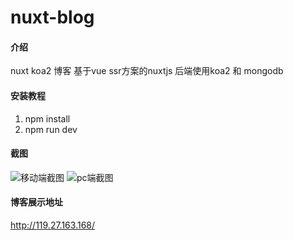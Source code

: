 # nuxt-blog

#### 介绍
nuxt koa2 博客
基于vue ssr方案的nuxtjs
后端使用koa2 和 mongodb

#### 安装教程

1. npm install
2. npm run dev


#### 截图
![移动端截图](http://119.27.163.168:1839/uploads/1555064265408.gif)
![pc端截图](http://119.27.163.168:1839/uploads/1555064469202.gif)
#### 博客展示地址

http://119.27.163.168/